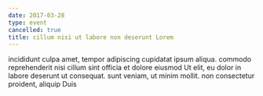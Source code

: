 ```yaml
---
date: 2017-03-28
type: event
cancelled: true
title: cillum nisi ut labore non deserunt Lorem
---
```

incididunt culpa amet, tempor adipiscing cupidatat ipsum aliqua. commodo reprehenderit nisi cillum sint officia et dolore eiusmod Ut elit, eu dolor in labore deserunt ut consequat. sunt veniam, ut minim mollit. non consectetur proident, aliquip Duis